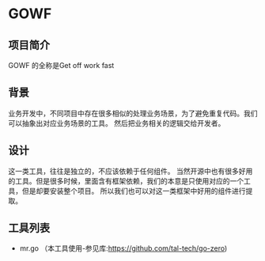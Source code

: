 # GOWF

## 项目简介

GOWF 的全称是Get off work fast

## 背景

业务开发中，不同项目中存在很多相似的处理业务场景，为了避免重复代码。我们可以抽象出对应业务场景的工具。 然后把业务相关的逻辑交给开发者。

## 设计

这一类工具，往往是独立的，不应该依赖于任何组件。 当然开源中也有很多好用的工具。但是很多时候，里面含有框架依赖，我们的本意是只使用对应的一个工具，但是却要安装整个项目。 所以我们也可以对这一类框架中好用的组件进行提取。

## 工具列表

- mr.go （本工具使用<go-zero>-参见库:https://github.com/tal-tech/go-zero)

